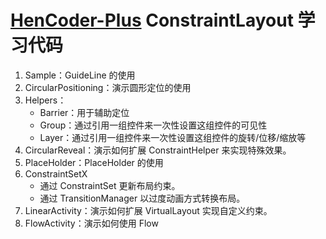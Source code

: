 # [HenCoder-Plus](https://plus.hencoder.com) ConstraintLayout 学习代码

1. Sample：GuideLine 的使用
2. CircularPositioning：演示圆形定位的使用
3. Helpers：
    - Barrier：用于辅助定位
    - Group：通过引用一组控件来一次性设置这组控件的可见性
    - Layer：通过引用一组控件来一次性设置这组控件的旋转/位移/缩放等
4. CircularReveal：演示如何扩展 ConstraintHelper 来实现特殊效果。
5. PlaceHolder：PlaceHolder 的使用
6. ConstraintSetX
    - 通过 ConstraintSet 更新布局约束。
    - 通过 TransitionManager 以过度动画方式转换布局。
7. LinearActivity：演示如何扩展 VirtualLayout 实现自定义约束。
8. FlowActivity：演示如何使用 Flow
   